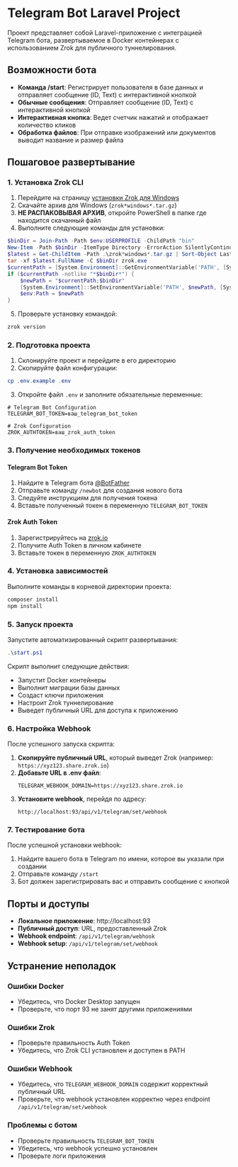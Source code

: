 # Telegram Bot Laravel Project

Проект представляет собой Laravel-приложение с интеграцией Telegram бота, развертываемое в Docker контейнерах с использованием Zrok для публичного туннелирования.

## Возможности бота

- **Команда /start**: Регистрирует пользователя в базе данных и отправляет сообщение (ID, Text) с интерактивной кнопкой
- **Обычные сообщения**: Отправляет сообщение (ID, Text) с интерактивной кнопкой
- **Интерактивная кнопка**: Ведет счетчик нажатий и отображает количество кликов
- **Обработка файлов**: При отправке изображений или документов выводит название и размер файла

## Пошаговое развертывание

### 1. Установка Zrok CLI

1. Перейдите на страницу [установки Zrok для Windows](https://docs.zrok.io/docs/guides/install/windows/)
2. Скачайте архив для Windows (`zrok*windows*.tar.gz`)
3. **НЕ РАСПАКОВЫВАЯ АРХИВ**, откройте PowerShell в папке где находится скачанный файл
4. Выполните следующие команды для установки:

```powershell
$binDir = Join-Path -Path $env:USERPROFILE -ChildPath "bin"
New-Item -Path $binDir -ItemType Directory -ErrorAction SilentlyContinue
$latest = Get-ChildItem -Path .\zrok*windows*.tar.gz | Sort-Object LastWriteTime | Select-Object -Last 1
tar -xf $latest.FullName -C $binDir zrok.exe
$currentPath = [System.Environment]::GetEnvironmentVariable('PATH', [System.EnvironmentVariableTarget]::User)
if ($currentPath -notlike "*$binDir*") {
    $newPath = "$currentPath;$binDir"
    [System.Environment]::SetEnvironmentVariable('PATH', $newPath, [System.EnvironmentVariableTarget]::User)
    $env:Path = $newPath
}
```

5. Проверьте установку командой:
```powershell
zrok version
```

### 2. Подготовка проекта

1. Склонируйте проект и перейдите в его директорию
2. Скопируйте файл конфигурации:
```powershell
cp .env.example .env
```

3. Откройте файл `.env` и заполните обязательные переменные:

```env
# Telegram Bot Configuration
TELEGRAM_BOT_TOKEN=ваш_telegram_bot_token

# Zrok Configuration  
ZROK_AUTHTOKEN=ваш_zrok_auth_token
```

### 3. Получение необходимых токенов

#### Telegram Bot Token
1. Найдите в Telegram бота [@BotFather](https://t.me/botfather)
2. Отправьте команду `/newbot` для создания нового бота
3. Следуйте инструкциям для получения токена
4. Вставьте полученный токен в переменную `TELEGRAM_BOT_TOKEN`

#### Zrok Auth Token
1. Зарегистрируйтесь на [zrok.io](https://zrok.io)
2. Получите Auth Token в личном кабинете
3. Вставьте токен в переменную `ZROK_AUTHTOKEN`

### 4. Установка зависимостей

Выполните команды в корневой директории проекта:

```powershell
composer install
npm install
```

### 5. Запуск проекта

Запустите автоматизированный скрипт развертывания:

```powershell
.\start.ps1
```

Скрипт выполнит следующие действия:
- Запустит Docker контейнеры
- Выполнит миграции базы данных
- Создаст ключи приложения
- Настроит Zrok туннелирование
- Выведет публичный URL для доступа к приложению

### 6. Настройка Webhook

После успешного запуска скрипта:

1. **Скопируйте публичный URL**, который выведет Zrok (например: `https://xyz123.share.zrok.io`)
2. **Добавьте URL в .env файл**:
   ```env
   TELEGRAM_WEBHOOK_DOMAIN=https://xyz123.share.zrok.io
   ```
3. **Установите webhook**, перейдя по адресу:
   ```
   http://localhost:93/api/v1/telegram/set/webhook
   ```

### 7. Тестирование бота

После успешной установки webhook:
1. Найдите вашего бота в Telegram по имени, которое вы указали при создании
2. Отправьте команду `/start`
3. Бот должен зарегистрировать вас и отправить сообщение с кнопкой

## Порты и доступы

- **Локальное приложение**: http://localhost:93
- **Публичный доступ**: URL, предоставленный Zrok
- **Webhook endpoint**: `/api/v1/telegram/webhook`
- **Webhook setup**: `/api/v1/telegram/set/webhook`

## Устранение неполадок

### Ошибки Docker
- Убедитесь, что Docker Desktop запущен
- Проверьте, что порт 93 не занят другими приложениями

### Ошибки Zrok
- Проверьте правильность Auth Token
- Убедитесь, что Zrok CLI установлен и доступен в PATH

### Ошибки Webhook
- Убедитесь, что `TELEGRAM_WEBHOOK_DOMAIN` содержит корректный публичный URL
- Проверьте, что webhook установлен корректно через endpoint `/api/v1/telegram/set/webhook`

### Проблемы с ботом
- Проверьте правильность `TELEGRAM_BOT_TOKEN`
- Убедитесь, что webhook успешно установлен
- Проверьте логи приложения
